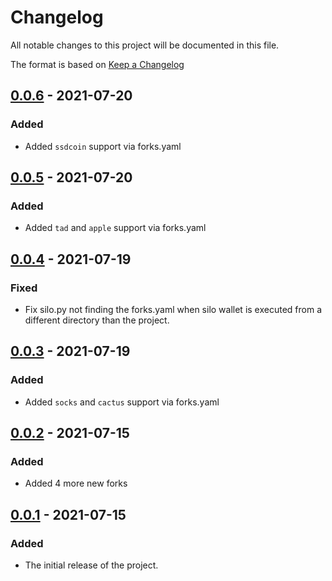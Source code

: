 # Changelog

All notable changes to this project will be documented in this file.

The format is based on [Keep a Changelog](https://keepachangelog.com/en/1.0.0/)

## [0.0.6] - 2021-07-20

### Added

- Added `ssdcoin` support via forks.yaml


## [0.0.5] - 2021-07-20

### Added

- Added `tad` and `apple` support via forks.yaml

## [0.0.4] - 2021-07-19

### Fixed

- Fix silo.py not finding the forks.yaml when silo wallet is executed from a different directory than the project.

## [0.0.3] - 2021-07-19

### Added

- Added `socks` and `cactus` support via forks.yaml

## [0.0.2] - 2021-07-15

### Added

- Added 4 more new forks

## [0.0.1] - 2021-07-15

### Added

- The initial release of the project.

[Unreleased]: https://github.com/scotopic/silo-wallet/releases/tag/v0.0.6...HEAD
[0.0.6]: https://github.com/scotopic/silo-wallet/releases/tag/v0.0.6
[0.0.5]: https://github.com/scotopic/silo-wallet/releases/tag/v0.0.5
[0.0.4]: https://github.com/scotopic/silo-wallet/releases/tag/v0.0.4
[0.0.3]: https://github.com/scotopic/silo-wallet/releases/tag/v0.0.3
[0.0.2]: https://github.com/scotopic/silo-wallet/releases/tag/v0.0.2
[0.0.1]: https://github.com/scotopic/silo-wallet/releases/tag/v0.0.1